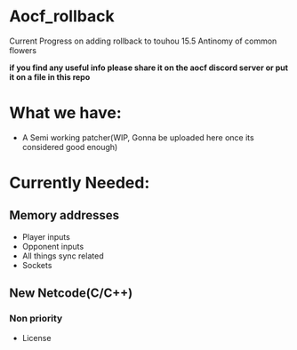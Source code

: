 # Aocf_rollback
Current Progress on adding rollback to touhou 15.5 Antinomy of common flowers

**if you find any useful info please share it on the aocf discord server or put it on a file in this repo**
# What we have:
- A Semi working patcher(WIP, Gonna be uploaded here once its considered good enough)
# Currently Needed:
## Memory addresses
- Player inputs
- Opponent inputs
- All things sync related
- Sockets
## New Netcode(C/C++)
### Non priority
- License
